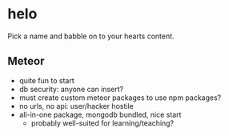# helo

Pick a name and babble on to your hearts content.

## Meteor

- quite fun to start
- db security: anyone can insert?
- must create custom meteor packages to use npm packages?
- no urls, no api: user/hacker hostile
- all-in-one package, mongodb bundled, nice start
    * probably well-suited for learning/teaching?
